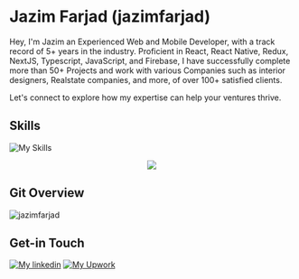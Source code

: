 # Jazim Farjad (jazimfarjad)
Hey, I'm Jazim an Experienced Web and Mobile Developer, with a track record of 5+ years in the industry. Proficient in React, React Native, Redux, NextJS, Typescript, JavaScript, and Firebase, I have successfully complete more than 50+ Projects and work with various Companies such as interior designers, Realstate companies, and more, of over 100+ satisfied clients.

Let's connect to explore how my expertise can help your ventures thrive.

## Skills
![My Skills](https://skillicons.dev/icons?i=wordpress,react,nextjs,firebase,nodejs,ts,redux,sass,bootstrap,netlify,css,html&perline=6)

<p align="center">
  <a href="https://skillicons.dev">
    <img src="https://skillicons.dev/icons?i=wordpress,react,nextjs,firebase,nodejs,ts,redux,sass,bootstrap,netlify,css,html" />
  </a>
</p>

## Git Overview
<img align="center" src="https://github-readme-stats.vercel.app/api?username=jazimfarjad&show_icons=true" alt="jazimfarjad" />


## Get-in Touch

[![My linkedin](https://skillicons.dev/icons?i=linkedin)](https://www.linkedin.com/in/jazimfarjad)
[![My Upwork](https://skillicons.dev/icons?i=upwork)](https://www.upwork.com/freelancers/jazimfarjad)
